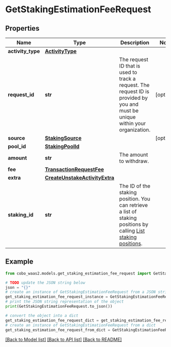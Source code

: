 # GetStakingEstimationFeeRequest


## Properties

Name | Type | Description | Notes
------------ | ------------- | ------------- | -------------
**activity_type** | [**ActivityType**](ActivityType.md) |  | 
**request_id** | **str** | The request ID that is used to track a request. The request ID is provided by you and must be unique within your organization. | [optional] 
**source** | [**StakingSource**](StakingSource.md) |  | [optional] 
**pool_id** | [**StakingPoolId**](StakingPoolId.md) |  | 
**amount** | **str** | The amount to withdraw. | 
**fee** | [**TransactionRequestFee**](TransactionRequestFee.md) |  | 
**extra** | [**CreateUnstakeActivityExtra**](CreateUnstakeActivityExtra.md) |  | 
**staking_id** | **str** | The ID of the staking position. You can retrieve a list of staking positions by calling [List staking positions](/v2/api-references/stakings/list-staking-positions). | 

## Example

```python
from cobo_waas2.models.get_staking_estimation_fee_request import GetStakingEstimationFeeRequest

# TODO update the JSON string below
json = "{}"
# create an instance of GetStakingEstimationFeeRequest from a JSON string
get_staking_estimation_fee_request_instance = GetStakingEstimationFeeRequest.from_json(json)
# print the JSON string representation of the object
print(GetStakingEstimationFeeRequest.to_json())

# convert the object into a dict
get_staking_estimation_fee_request_dict = get_staking_estimation_fee_request_instance.to_dict()
# create an instance of GetStakingEstimationFeeRequest from a dict
get_staking_estimation_fee_request_from_dict = GetStakingEstimationFeeRequest.from_dict(get_staking_estimation_fee_request_dict)
```
[[Back to Model list]](../README.md#documentation-for-models) [[Back to API list]](../README.md#documentation-for-api-endpoints) [[Back to README]](../README.md)


